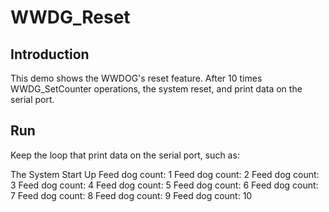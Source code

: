 # WWDG_Reset

## Introduction

This demo shows the WWDOG's reset feature. 
After 10 times WWDG_SetCounter operations,  the system reset, and print data on the serial port.

## Run

Keep the loop that  print data on the serial port, such as:

The System Start Up
Feed dog count: 1
Feed dog count: 2
Feed dog count: 3
Feed dog count: 4
Feed dog count: 5
Feed dog count: 6
Feed dog count: 7
Feed dog count: 8
Feed dog count: 9
Feed dog count: 10
